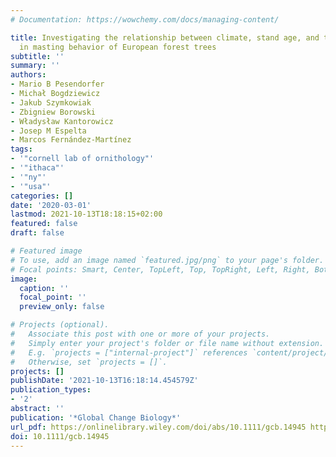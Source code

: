 ```yaml
---
# Documentation: https://wowchemy.com/docs/managing-content/

title: Investigating the relationship between climate, stand age, and temporal trends
  in masting behavior of European forest trees
subtitle: ''
summary: ''
authors:
- Mario B Pesendorfer
- Michał Bogdziewicz
- Jakub Szymkowiak
- Zbigniew Borowski
- Władysław Kantorowicz
- Josep M Espelta
- Marcos Fernández‐Martínez
tags:
- '"cornell lab of ornithology"'
- '"ithaca"'
- '"ny"'
- '"usa"'
categories: []
date: '2020-03-01'
lastmod: 2021-10-13T18:18:15+02:00
featured: false
draft: false

# Featured image
# To use, add an image named `featured.jpg/png` to your page's folder.
# Focal points: Smart, Center, TopLeft, Top, TopRight, Left, Right, BottomLeft, Bottom, BottomRight.
image:
  caption: ''
  focal_point: ''
  preview_only: false

# Projects (optional).
#   Associate this post with one or more of your projects.
#   Simply enter your project's folder or file name without extension.
#   E.g. `projects = ["internal-project"]` references `content/project/deep-learning/index.md`.
#   Otherwise, set `projects = []`.
projects: []
publishDate: '2021-10-13T16:18:14.454579Z'
publication_types:
- '2'
abstract: ''
publication: '*Global Change Biology*'
url_pdf: https://onlinelibrary.wiley.com/doi/abs/10.1111/gcb.14945 https://onlinelibrary.wiley.com/doi/10.1111/gcb.14945
doi: 10.1111/gcb.14945
---
```


